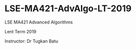 # LSE-MA421-AdvAlgo-LT-2019
LSE MA421 Advanced Algorithms

Lent Term 2019

Instructor: Dr Tugkan Batu

